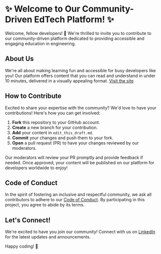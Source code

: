 # ✨ Welcome to Our Community-Driven EdTech Platform! ✨

Welcome, fellow developers! 👋 We're thrilled to invite you to contribute to our community-driven platform dedicated to providing accessible and engaging education in engineering.

## About Us

We're all about making learning fun and accessible for busy developers like you! Our platform offers content that you can read and understand in under 10 minutes, delivered in a visually appealing format.
[Visit the site](https://www.linkedin.com/company/codesurge/)
## How to Contribute

Excited to share your expertise with the community? We'd love to have your contributions! Here's how you can get involved:

1. **Fork** this repository to your GitHub account.
2. **Create** a new branch for your contribution.
3. **Add** your content in `edit_this_draft.md`.
4. **Commit** your changes and push them to your fork.
5. **Open** a pull request (PR) to have your changes reviewed by our moderators.

Our moderators will review your PR promptly and provide feedback if needed. Once approved, your content will be published on our platform for developers worldwide to enjoy!

## Code of Conduct

In the spirit of fostering an inclusive and respectful community, we ask all contributors to adhere to our [Code of Conduct](CODE_OF_CONDUCT.md). By participating in this project, you agree to abide by its terms.

## Let's Connect!

We're excited to have you join our community! Connect with us on [LinkedIn](https://www.linkedin.com/company/codesurge/) for the latest updates and announcements.

Happy coding! 🎉

